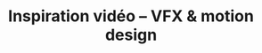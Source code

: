 ---
layout: video_index
title: "Inspiration vidéo – VFX & motion design"
tags: "motion-design"
permalink: "/videos/motion-design/"
intro: "Collection de vidéos issues des meilleurs motion designers et studio d'animation."
bgimgheader: false
text-twtr: "En train d'explorer la collection de vidéos #vfx #motiondesign du @MagDuWebdesign"
---